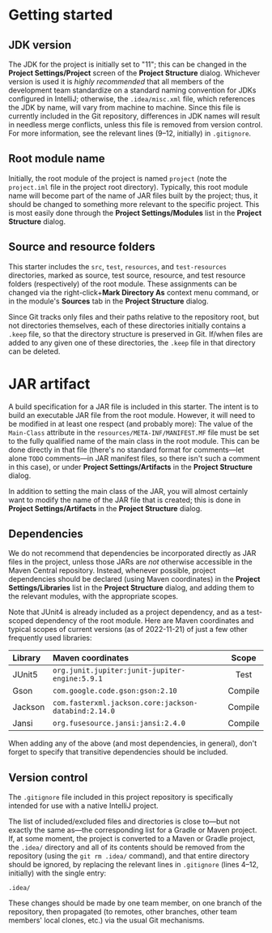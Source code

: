 # Getting started

## JDK version

The JDK for the project is initially set to "11"; this can be changed in the **Project Settings/Project** screen of the **Project Structure** dialog. Whichever version is used it is _highly recommended_ that all members of the development team standardize on a standard naming convention for JDKs configured in IntelliJ; otherwise, the `.idea/misc.xml` file, which references the JDK by name, will vary from machine to machine. Since this file is currently included in the Git repository, differences in JDK names will result in needless merge conflicts, unless this file is removed from version control. For more information, see the relevant lines (9&ndash;12, initially) in `.gitignore`. 

## Root module name

Initially, the root module of the project is named `project` (note the `project.iml` file in the project root directory). Typically, this root module name will become part of the name of JAR files built by the project; thus, it should be changed to something more relevant to the specific project. This is most easily done through the **Project Settings/Modules** list in the **Project Structure** dialog.

## Source and resource folders

This starter includes the `src`, `test`, `resources`, and `test-resources` directories, marked as source, test source, resource, and test resource folders (respectively) of the root module. These assignments can be changed via the right-click+**Mark Directory As** context menu command, or in the module's **Sources** tab in the **Project Structure** dialog.

Since Git tracks only files and their paths relative to the repository root, but not directories themselves, each of these directories initially contains a `.keep` file, so that the directory structure is preserved in Git. If/when files are added to any given one of these directories, the `.keep` file in that directory can be deleted.

# JAR artifact

A build specification for a JAR file is included in this starter. The intent is to build an executable JAR file from the root module. However, it will need to be modified in at least one respect (and probably more): The value of the `Main-Class` attribute in the `resources/META-INF/MANIFEST.MF` file must be set to the fully qualified name of the main class in the root module. This can be done directly in that file (there's no standard format for comments&mdash;let alone `TODO` comments&mdash;in JAR manifest files, so there isn't such a comment in this case), or under **Project Settings/Artifacts** in the **Project Structure** dialog.

In addition to setting the main class of the JAR, you will almost certainly want to modify the name of the JAR file that is created; this is done in **Project Settings/Artifacts** in the **Project Structure** dialog.

## Dependencies

We do not recommend that dependencies be incorporated directly as JAR files in the project, unless those JARs are _not_ otherwise accessible in the Maven Central repository. Instead, whenever possible, project dependencies should be declared (using Maven coordinates) in the **Project Settings/Libraries** list in the **Project Structure** dialog, and adding them to the relevant modules, with the appropriate scopes.

Note that JUnit4 is already included as a project dependency, and as a test-scoped dependency of the root module. Here are Maven coordinates and typical scopes of current versions (as of 2022-11-21) of just a few other frequently used libraries:

| Library | Maven coordinates                                    |  Scope  |
|:--------|:-----------------------------------------------------|:-------:|
| JUnit5  | `org.junit.jupiter:junit-jupiter-engine:5.9.1`       |  Test   |
| Gson    | `com.google.code.gson:gson:2.10`                     | Compile |
| Jackson | `com.fasterxml.jackson.core:jackson-databind:2.14.0` | Compile |
| Jansi   | `org.fusesource.jansi:jansi:2.4.0`                   | Compile |

When adding any of the above (and most dependencies, in general), don't forget to specify that transitive dependencies should be included.

## Version control

The `.gitignore` file included in this project repository is specifically intended for use with a native IntelliJ project. 

The list of included/excluded files and directories is close to&mdash;but not exactly the same as&mdash;the corresponding list for a Gradle or Maven project. If, at some moment, the project is converted to a Maven or Gradle project, the `.idea/` directory and all of its contents should be removed from the repository (using  the `git rm .idea/` command), and that entire directory should be ignored, by replacing the relevant lines in `.gitignore` (lines 4&ndash;12, initially) with the single entry:

```gitignore
.idea/
```

These changes should be made by one team member, on one branch of the repository, then propagated (to remotes, other branches, other team members' local clones, etc.) via the usual Git mechanisms.